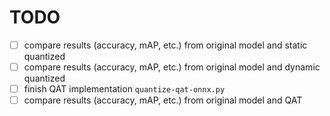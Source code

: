 # TODO

- [ ] compare results (accuracy, mAP, etc.) from original model and static quantized
- [ ] compare results (accuracy, mAP, etc.) from original model and dynamic quantized
- [ ] finish QAT implementation `quantize-qat-onnx.py`
- [ ] compare results (accuracy, mAP, etc.) from original model and QAT
